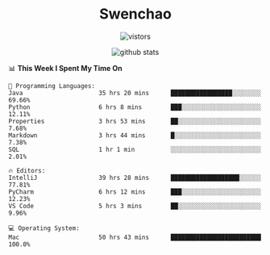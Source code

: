 <h1 align="center">Swenchao</h3>

<p align="center">
  <img src="https://visitor-badge.glitch.me/badge?page_id=Swenchao" alt="vistors" />
</p>

<p align="center">
  <img src="https://github-readme-stats.vercel.app/api?username=Swenchao&count_private=true&show_icons=true&theme=vue-dark&hide_title=true" alt="github stats" />
</p>

<!--START_SECTION:waka-->
📊 **This Week I Spent My Time On** 

```text
💬 Programming Languages: 
Java                     35 hrs 20 mins      █████████████████░░░░░░░░   69.66% 
Python                   6 hrs 8 mins        ███░░░░░░░░░░░░░░░░░░░░░░   12.11% 
Properties               3 hrs 53 mins       ██░░░░░░░░░░░░░░░░░░░░░░░   7.68% 
Markdown                 3 hrs 44 mins       █░░░░░░░░░░░░░░░░░░░░░░░░   7.38% 
SQL                      1 hr 1 min          ░░░░░░░░░░░░░░░░░░░░░░░░░   2.01%

🔥 Editors: 
IntelliJ                 39 hrs 28 mins      ███████████████████░░░░░░   77.81% 
PyCharm                  6 hrs 12 mins       ███░░░░░░░░░░░░░░░░░░░░░░   12.23% 
VS Code                  5 hrs 3 mins        ██░░░░░░░░░░░░░░░░░░░░░░░   9.96%

💻 Operating System: 
Mac                      50 hrs 43 mins      █████████████████████████   100.0%

```


<!--END_SECTION:waka-->
